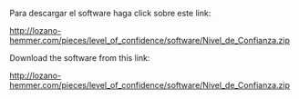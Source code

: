 
Para descargar el software haga click sobre este link: 

<http://lozano-hemmer.com/pieces/level_of_confidence/software/Nivel_de_Confianza.zip>


Download the software from this link: 

<http://lozano-hemmer.com/pieces/level_of_confidence/software/Nivel_de_Confianza.zip>

